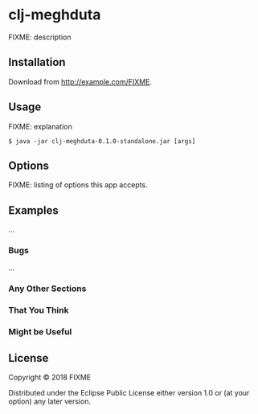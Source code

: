 # clj-meghduta

FIXME: description

## Installation

Download from http://example.com/FIXME.

## Usage

FIXME: explanation

    $ java -jar clj-meghduta-0.1.0-standalone.jar [args]

## Options

FIXME: listing of options this app accepts.

## Examples

...

### Bugs

...

### Any Other Sections
### That You Think
### Might be Useful

## License

Copyright © 2018 FIXME

Distributed under the Eclipse Public License either version 1.0 or (at
your option) any later version.

